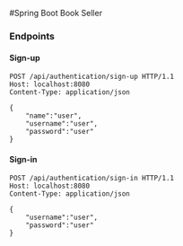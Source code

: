 #Spring Boot Book Seller


### Endpoints


#### Sign-up


```
POST /api/authentication/sign-up HTTP/1.1
Host: localhost:8080
Content-Type: application/json

{
	"name":"user",
	"username":"user",
	"password":"user"
}

```

#### Sign-in

```
POST /api/authentication/sign-in HTTP/1.1
Host: localhost:8080
Content-Type: application/json

{
	"username":"user",
	"password":"user"
}

```
